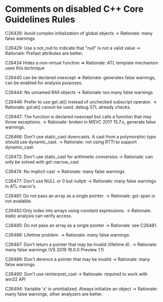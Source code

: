 ﻿# Comments on disabled C++ Core Guidelines Rules

C26426: Avoid complex initialization of global objects
-> Rationale: many false warnings

C26429: Use a not_null to indicate that "null" is not a valid value
-> Rationale: Prefast attributes are better.

C26434 Hides a non-virtual function
 => Rationale: ATL template mechanism uses this technique

C26440 can be declared noexcept
 => Rationale: generates false warnings, can be enabled for analysis purposes.

C26444: No unnamed RAII objects
 -> Rationale: too many false warnings

C26446: Prefer to use gsl::at() instead of unchecked subscript operator.
 -> Rationale: gsl:at() cannot be used. debug STL already checks.

C26447: The function is declared noexcept but calls a function that may throw exceptions.
 -> Rationale: broken in MSVC 2017 15.7.x, generate false warnings.

C26466: Don't use static_cast downcasts. A cast from a polymorphic type should use dynamic_cast.
 -> Rationale: not using RTTI to support dynamic_cast.

C26472: Don't use static_cast for arithmetic conversios
 -> Rationale: can only be solved with gsl::narrow_cast

C26474: No implicit cast
-> Rationale: many false warnings

C26477: Don't use NULL or 0 but nullptr
-> Rationale: many false warnings in ATL macro's.

C26481: Do not pass an array as a single pointer.
-> Rationale: gsl::span is not available.

C26482:Only index into arrays using constant expressions.
-> Rationale: static analysis can verify access.

C26485: Do not pass an array as a single pointer
-> Rationale: see C26481.

C26486: Lifetime problem.
-> Rationale: many false warnings.

C26487: Don't return a pointer that may be invalid (lifetime.4).
-> Rationale: many false warnings (VS 2019 16.0.0 Preview 1.1)

C26489: Don't derence a pointer that may be invalid
-> Rationale: many false warnings

C26490: Don't use reinterpret_cast
-> Rationale: required to work with win32 API

C26494: Variable 'x' is uninitialized. Always initialize an object
-> Rationale: many false warnings, other analyzers are better.